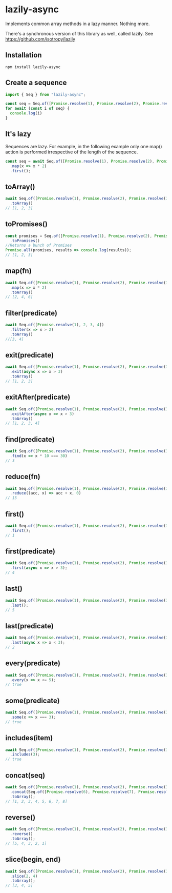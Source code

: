 # lazily-async

Implements common array methods in a lazy manner. Nothing more.

There's a synchronous version of this library as well, called lazily.
See https://github.com/isotropy/lazily

## Installation
```
npm install lazily-async
```

## Create a sequence
```javascript
import { Seq } from "lazily-async";

const seq = Seq.of([Promise.resolve(1), Promise.resolve(2), Promise.resolve(3)])
for await (const i of seq) {
  console.log(i)
}
```

## It's lazy
Sequences are lazy. For example, in the following example only one map() action is performed irrespective of the length of the sequence.

```javascript
const seq = await Seq.of([Promise.resolve(1), Promise.resolve(2), Promise.resolve(3)])
  .map(x => x * 2)
  .first();
```

## toArray()
```javascript
await Seq.of([Promise.resolve(1), Promise.resolve(2), Promise.resolve(3)])
  .toArray()
// [1, 2, 3]
```

## toPromises()
```javascript
const promises = Seq.of([Promise.resolve(1), Promise.resolve(2), Promise.resolve(3)])
  .toPromises()
//Returns a bunch of Promises
Promise.all(promises, results => console.log(results));
// [1, 2, 3]
```

## map(fn)
```javascript
await Seq.of([Promise.resolve(1), Promise.resolve(2), Promise.resolve(3)])
  .map(x => x * 2)
  .toArray()
// [2, 4, 6]
```

## filter(predicate)
```javascript
await Seq.of([Promise.resolve(1), 2, 3, 4])
  .filter(x => x > 2)
  .toArray()
//[3, 4]
```

## exit(predicate)
```javascript
await Seq.of([Promise.resolve(1), Promise.resolve(2), Promise.resolve(3), Promise.resolve(4), Promise.resolve(5)])
  .exit(async x => x > 3)
  .toArray()
// [1, 2, 3]
```

## exitAfter(predicate)
```javascript
await Seq.of([Promise.resolve(1), Promise.resolve(2), Promise.resolve(3), Promise.resolve(4), Promise.resolve(5)])
  .exitAfter(async x => x > 3)
  .toArray()
// [1, 2, 3, 4]
```

## find(predicate)
```javascript
await Seq.of([Promise.resolve(1), Promise.resolve(2), Promise.resolve(3), Promise.resolve(4), Promise.resolve(5)])
  .find(x => x * 10 === 30)
// 3
```

## reduce(fn)
```javascript
await Seq.of([Promise.resolve(1), Promise.resolve(2), Promise.resolve(3), Promise.resolve(4), Promise.resolve(5)])
  .reduce((acc, x) => acc + x, 0)
// 15
```

## first()
```javascript
await Seq.of([Promise.resolve(1), Promise.resolve(2), Promise.resolve(3), Promise.resolve(4), Promise.resolve(5)])
  .first();
// 1
```

## first(predicate)
```javascript
await Seq.of([Promise.resolve(1), Promise.resolve(2), Promise.resolve(3), Promise.resolve(4), Promise.resolve(5)])
  .first(async x => x > 3);
// 4
```

## last()
```javascript
await Seq.of([Promise.resolve(1), Promise.resolve(2), Promise.resolve(3), Promise.resolve(4), Promise.resolve(5)])
  .last();
// 5
```

## last(predicate)
```javascript
await Seq.of([Promise.resolve(1), Promise.resolve(2), Promise.resolve(3), Promise.resolve(4), Promise.resolve(5)])
  .last(async x => x < 3);
// 2
```

## every(predicate)
```javascript
await Seq.of([Promise.resolve(1), Promise.resolve(2), Promise.resolve(3), Promise.resolve(4), Promise.resolve(5)])
  .every(x => x <= 5);
// true
```

## some(predicate)
```javascript
await Seq.of([Promise.resolve(1), Promise.resolve(2), Promise.resolve(3), Promise.resolve(4), Promise.resolve(5)])
  .some(x => x === 3);
// true
```

## includes(item)
```javascript
await Seq.of([Promise.resolve(1), Promise.resolve(2), Promise.resolve(3), Promise.resolve(4), Promise.resolve(5)])
  .includes(3);
// true
```

## concat(seq)
```javascript
await Seq.of([Promise.resolve(1), Promise.resolve(2), Promise.resolve(3), Promise.resolve(4), Promise.resolve(5)])
  .concat(Seq.of([Promise.resolve(6), Promise.resolve(7), Promise.resolve(8)]))
  .toArray();
// [1, 2, 3, 4, 5, 6, 7, 8]
```

## reverse()
```javascript
await Seq.of([Promise.resolve(1), Promise.resolve(2), Promise.resolve(3), Promise.resolve(4), Promise.resolve(5)])
  .reverse()
  .toArray();
// [5, 4, 3, 2, 1]
```

## slice(begin, end)
```javascript
await Seq.of([Promise.resolve(1), Promise.resolve(2), Promise.resolve(3), Promise.resolve(4), Promise.resolve(5)])
  .slice(2, 4)
  .toArray();
// [3, 4, 5]
```

